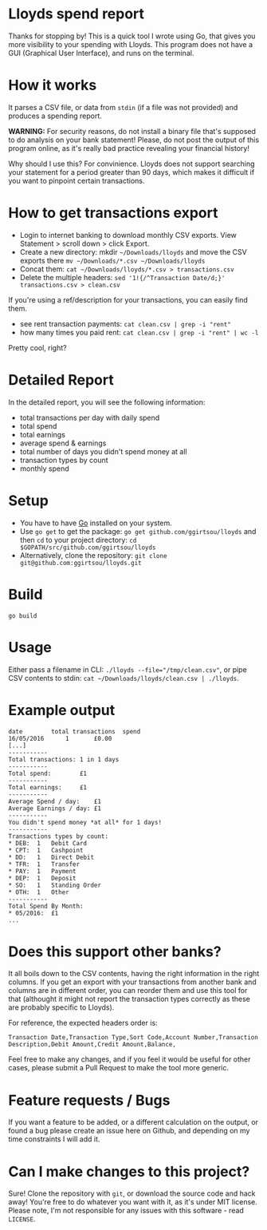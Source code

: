 Lloyds spend report
====
Thanks for stopping by! This is a quick tool I wrote using Go, that gives you more
visibility to your spending with Lloyds. This program does not have a GUI (Graphical
User Interface), and runs on the terminal.

How it works
====
It parses a CSV file, or data from `stdin` (if a file was not provided) and produces a
spending report.

**WARNING:** For security reasons, do not install a binary file that's supposed to do
analysis on your bank statement! Please, do not post the output of this program online,
as it's really bad practice revealing your financial history!

Why should I use this?
For convinience. Lloyds does not support searching your statement for a period greater
than 90 days, which makes it difficult if you want to pinpoint certain transactions.

How to get transactions export
====
* Login to internet banking to download monthly CSV exports. View Statement > scroll down > click Export.
* Create a new directory: mkdir `~/Downloads/lloyds` and move the CSV exports there `mv ~/Downloads/*.csv ~/Downloads/lloyds`
* Concat them: `cat ~/Downloads/lloyds/*.csv > transactions.csv`
* Delete the multiple headers: `sed '1!{/^Transaction Date/d;}' transactions.csv > clean.csv`

If you're using a ref/description for your transactions, you can easily find them.
- see rent transaction payments: `cat clean.csv | grep -i "rent"`
- how many times you paid rent: `cat clean.csv | grep -i "rent" | wc -l`

Pretty cool, right?

Detailed Report
====
In the detailed report, you will see the following information:
* total transactions per day with daily spend
* total spend
* total earnings
* average spend & earnings
* total number of days you didn't spend money at all
* transaction types by count
* monthly spend

Setup
===
* You have to have [Go](https://golang.org/dl/) installed on your system.
* Use `go get` to get the package: `go get github.com/ggirtsou/lloyds` and then `cd`
to your project directory: `cd $GOPATH/src/github.com/ggirtsou/lloyds`
* Alternatively, clone the repository: `git clone git@github.com:ggirtsou/lloyds.git`

Build
===
`go build`

Usage
====
Either pass a filename in CLI: `./lloyds --file="/tmp/clean.csv"`, or pipe CSV contents
to stdin: `cat ~/Downloads/lloyds/clean.csv | ./lloyds`.

Example output
====
```
date		total transactions	spend
16/05/2016		1		£0.00
[...]
-----------
Total transactions:	1 in 1 days
-----------
Total spend:		£1
-----------
Total earnings:		£1
-----------
Average Spend / day:	£1
Average Earnings / day:	£1
-----------
You didn't spend money *at all* for 1 days!
-----------
Transactions types by count:
* DEB:	1	Debit Card
* CPT:	1	Cashpoint
* DD:	1	Direct Debit
* TFR:	1	Transfer
* PAY:	1	Payment
* DEP:	1	Deposit
* SO:	1	Standing Order
* OTH:	1	Other
-----------
Total Spend By Month:
* 05/2016:	£1
...
```

Does this support other banks?
====
It all boils down to the CSV contents, having the right information in the right columns.
If you get an export with your transactions from another bank and columns are in different
order, you can reorder them and use this tool for that (althought it might not report
the transaction types correctly as these are probably specific to Lloyds).

For reference, the expected headers order is:
```
Transaction Date,Transaction Type,Sort Code,Account Number,Transaction Description,Debit Amount,Credit Amount,Balance,
```

Feel free to make any changes, and if you feel it would be useful for other cases, please
submit a Pull Request to make the tool more generic.

Feature requests / Bugs
====
If you want a feature to be added, or a different calculation on the output, or found a bug
please create an issue here on Github, and depending on my time constraints I will add it.

Can I make changes to this project?
====
Sure! Clone the repository with `git`, or download the source code and hack away! You're
free to do whatever you want with it, as it's under MIT license. Please note, I'm not
responsible for any issues with this software - read `LICENSE`.
